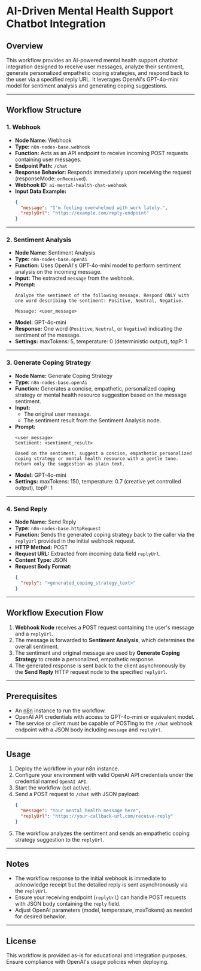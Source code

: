 # AI-Driven Mental Health Support Chatbot Integration

## Overview

This workflow provides an AI-powered mental health support chatbot integration designed to receive user messages, analyze their sentiment, generate personalized empathetic coping strategies, and respond back to the user via a specified reply URL. It leverages OpenAI's GPT-4o-mini model for sentiment analysis and generating coping suggestions.

---

## Workflow Structure

### 1. Webhook

- **Node Name:** Webhook  
- **Type:** `n8n-nodes-base.webhook`  
- **Function:** Acts as an API endpoint to receive incoming POST requests containing user messages.  
- **Endpoint Path:** `/chat`  
- **Response Behavior:** Responds immediately upon receiving the request (responseMode: `onReceived`).  
- **Webhook ID:** `ai-mental-health-chat-webhook`  
- **Input Data Example:**  
  ```json
  {
    "message": "I'm feeling overwhelmed with work lately.",
    "replyUrl": "https://example.com/reply-endpoint"
  }
  ```
  
---

### 2. Sentiment Analysis

- **Node Name:** Sentiment Analysis  
- **Type:** `n8n-nodes-base.openAi`  
- **Function:** Uses OpenAI's GPT-4o-mini model to perform sentiment analysis on the incoming message.  
- **Input:** The extracted `message` from the webhook.  
- **Prompt:**  
  ```
  Analyze the sentiment of the following message. Respond ONLY with one word describing the sentiment: Positive, Neutral, Negative.

  Message: <user_message>
  ```
- **Model:** GPT-4o-mini  
- **Response:** One word (`Positive`, `Neutral`, or `Negative`) indicating the sentiment of the message.  
- **Settings:** maxTokens: 5, temperature: 0 (deterministic output), topP: 1  

---

### 3. Generate Coping Strategy

- **Node Name:** Generate Coping Strategy  
- **Type:** `n8n-nodes-base.openAi`  
- **Function:** Generates a concise, empathetic, personalized coping strategy or mental health resource suggestion based on the message sentiment.  
- **Input:**  
  - The original user message.  
  - The sentiment result from the Sentiment Analysis node.  
- **Prompt:**  
  ```
  <user_message>
  Sentiment: <sentiment_result>

  Based on the sentiment, suggest a concise, empathetic personalized coping strategy or mental health resource with a gentle tone. Return only the suggestion as plain text.
  ```  
- **Model:** GPT-4o-mini  
- **Settings:** maxTokens: 150, temperature: 0.7 (creative yet controlled output), topP: 1  

---

### 4. Send Reply

- **Node Name:** Send Reply  
- **Type:** `n8n-nodes-base.httpRequest`  
- **Function:** Sends the generated coping strategy back to the caller via the `replyUrl` provided in the initial webhook request.  
- **HTTP Method:** POST  
- **Request URL:** Extracted from incoming data field `replyUrl`.  
- **Content Type:** JSON  
- **Request Body Format:**  
  ```json
  {
    "reply": "<generated_coping_strategy_text>"
  }
  ```  

---

## Workflow Execution Flow

1. **Webhook Node** receives a POST request containing the user's message and a `replyUrl`.  
2. The message is forwarded to **Sentiment Analysis**, which determines the overall sentiment.  
3. The sentiment and original message are used by **Generate Coping Strategy** to create a personalized, empathetic response.  
4. The generated response is sent back to the client asynchronously by the **Send Reply** HTTP request node to the specified `replyUrl`.

---

## Prerequisites

- An [n8n](https://n8n.io/) instance to run the workflow.  
- OpenAI API credentials with access to GPT-4o-mini or equivalent model.  
- The service or client must be capable of POSTing to the `/chat` webhook endpoint with a JSON body including `message` and `replyUrl`.

---

## Usage

1. Deploy the workflow in your n8n instance.  
2. Configure your environment with valid OpenAI API credentials under the credential named `OpenAI API`.  
3. Start the workflow (set active).  
4. Send a POST request to `/chat` with JSON payload:  
   ```json
   {
     "message": "Your mental health message here",
     "replyUrl": "https://your-callback-url.com/receive-reply"
   }
   ```  
5. The workflow analyzes the sentiment and sends an empathetic coping strategy suggestion to the `replyUrl`.

---

## Notes

- The workflow response to the initial webhook is immediate to acknowledge receipt but the detailed reply is sent asynchronously via the `replyUrl`.  
- Ensure your receiving endpoint (`replyUrl`) can handle POST requests with JSON body containing the `reply` field.  
- Adjust OpenAI parameters (model, temperature, maxTokens) as needed for desired behavior.  

---

## License

This workflow is provided as-is for educational and integration purposes. Ensure compliance with OpenAI's usage policies when deploying.